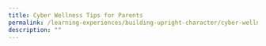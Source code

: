 ```yaml
---
title: Cyber Wellness Tips for Parents
permalink: /learning-experiences/building-upright-character/cyber-wellness-tips-for-parents/
description: ""
---
```


